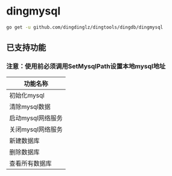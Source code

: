 # dingmysql

```sh
go get -u github.com/dingdinglz/dingtools/dingdb/dingmysql
```

## 已支持功能

### 注意：使用前必须调用SetMysqlPath设置本地mysql地址

| 功能名称          |
| ----------------- |
| 初始化mysql       |
| 清除mysql数据     |
| 启动mysql网络服务 |
| 关闭mysql网络服务 |
| 新建数据库        |
| 删除数据库        |
| 查看所有数据库    |